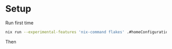 # Setup

Run first time
```sh
nix run --experimental-features 'nix-command flakes' .#homeConfigurations.<host>.activationPackage
```

Then
```home-manager switch .#<host>
```